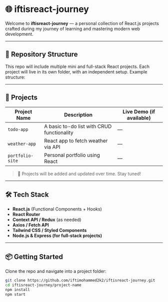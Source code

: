 # 🌐 iftisreact-journey

Welcome to **iftisreact-journey** — a personal collection of React.js projects crafted during my journey of learning and mastering modern web development.

---

## 📁 Repository Structure

This repo will include multiple mini and full-stack React projects. Each project will live in its own folder, with an independent setup. Example structure:

---

## 🚀 Projects

| Project Name       | Description                                | Live Demo (if available) |
|--------------------|--------------------------------------------|---------------------------|
| `todo-app`         | A basic to-do list with CRUD functionality | —                         |
| `weather-app`      | React app to fetch weather via API         | —                         |
| `portfolio-site`   | Personal portfolio using React             | —                         |

> 📌 Projects will be added and updated over time. Stay tuned!

---

## 🛠️ Tech Stack

- **React.js** (Functional Components + Hooks)
- **React Router**
- **Context API / Redux** (as needed)
- **Axios / Fetch API**
- **Tailwind CSS / Styled Components**
- **Node.js & Express (for full-stack projects)**

---

## 📦 Getting Started

Clone the repo and navigate into a project folder:

```bash
git clone https://github.com/iftimohammed2k2/iftisreact-journey.git
cd iftisreact-journey/project-name
npm install
npm start

